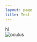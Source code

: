 ```yaml
---
layout: page
title: Test
---
```

hi  
 ![oculus](https://raw.githubusercontent.com/masonforest/windows98/gh-pages/images/oculus.jpg)

